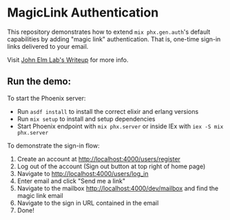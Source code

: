 # MagicLink Authentication

This repository demonstrates how to extend `mix phx.gen.auth`'s default capabilities by adding "magic link" authentication. That is, one-time sign-in links delivered to your email.

Visit [John Elm Lab's Writeup](https://johnelmlabs.com/posts/magic-link-auth/) for more info.

## Run the demo:

To start the Phoenix server:


  * Run `asdf install` to install the correct elixir and erlang versions
  * Run `mix setup` to install and setup dependencies
  * Start Phoenix endpoint with `mix phx.server` or inside IEx with `iex -S mix phx.server`

To demonstrate the sign-in flow:

1. Create an account at [http://localhost:4000/users/register](http://localhost:4000/users/register)
2. Log out of the account (Sign out button at top right of home page)
3. Navigate to [http://localhost:4000/users/log_in](http://localhost:4000/users/log_in)
4. Enter email and click "Send me a link"
5. Navigate to the mailbox [http://localhost:4000/dev/mailbox](http://localhost:4000/dev/mailbox) and find the magic link email
6. Navigate to the sign in URL contained in the email
7. Done!
